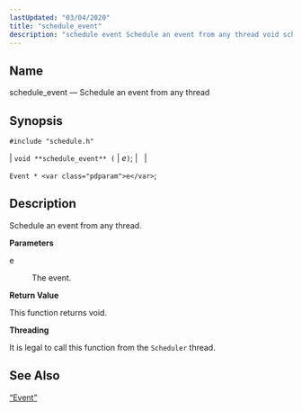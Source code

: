 ```yaml
---
lastUpdated: "03/04/2020"
title: "schedule_event"
description: "schedule event Schedule an event from any thread void schedule event e Event e Schedule an event from any thread e The event This function returns void It is legal to call this function from the Scheduler thread Section 68 49 Event..."
---
```


<a name="apis.schedule_event"></a> 
## Name

schedule_event — Schedule an event from any thread

## Synopsis

`#include "schedule.h"`

| `void **schedule_event** (` | <var class="pdparam">e</var>`)`; |   |

`Event * <var class="pdparam">e</var>`;<a name="idp51907616"></a> 
## Description

Schedule an event from any thread.

**<a name="idp51908832"></a> Parameters**

<dl class="variablelist">

<dt>e</dt>

<dd>

The event.

</dd>

</dl>

**<a name="idp51911536"></a> Return Value**

This function returns void.

**<a name="idp51912448"></a> Threading**

It is legal to call this function from the `Scheduler` thread.

<a name="idp51914000"></a> 
## See Also

[“Event”](/momentum/3/3-api/structs-event)